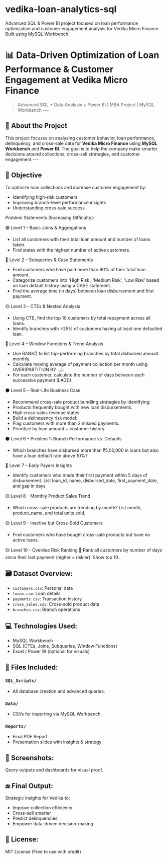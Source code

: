 # vedika-loan-analytics-sql
Advanced SQL &amp; Power BI project focused on loan performance optimization and customer engagement analysis for Vedika Micro Finance. Built using MySQL Workbench.


# 📊 Data-Driven Optimization of Loan Performance & Customer Engagement at Vedika Micro Finance
> Advanced SQL + Data Analysis + Power BI | MBA Project | MySQL Workbench ---

## 🏢 About the Project
This project focuses on analyzing customer behavior, loan performance, delinquency, and cross-sale data for **Vedika Micro Finance** using **MySQL Workbench** and **Power BI**. The goal is to help the company make smarter decisions around collections, cross-sell strategies, and customer engagement.---


## 🎯 Objective

To optimize loan collections and increase customer engagement by:
- Identifying high-risk customers
- Improving branch-level performance insights
- Understanding cross-sale success



 Problem Statements (Increasing Difficulty):
 
🟢 Level 1 – Basic Joins & Aggregations
- List all customers with their total loan amount and number of loans taken.
- Find states with the highest number of active customers.

🔵 Level 2 – Subqueries & Case Statements
- Find customers who have paid more than 80% of their total loan amount.
- Categorize customers into 'High Risk', 'Medium Risk', 'Low Risk' based on loan default history using a CASE statement.
- Find the average time (in days) between loan disbursement and first payment.

🟡 Level 3 – CTEs & Nested Analysis
- Using CTE, find the top 10 customers by total repayment across all loans.
- Identify branches with >25% of customers having at least one defaulted loan.

🔴 Level 4 – Window Functions & Trend Analysis
- Use RANK() to list top-performing branches by total disbursed amount monthly.
- Calculate moving average of payment collection per month using OVER(PARTITION BY ...).
- For each customer, calculate the number of days between each successive payment (LAG()).

⚫ Level 5 – Real-Life Business Case
- Recommend cross-sale product bundling strategies by identifying:
- Products frequently bought with new loan disbursements.
- High cross-sales revenue states.
- Build a delinquency risk model:
- Flag customers with more than 2 missed payments.
- Prioritize by loan amount + customer history.

⚫ Level 6 –  Problem 1: Branch Performance vs. Defaults
-   Which branches have disbursed more than ₹5,00,000 in loans but also have a loan default rate above 10%?

🔴 Level 7 – Early Payers Insights
- Identify customers who made their first payment within 5 days of disbursement. List loan_id, name, disbursed_date, first_payment_date, and gap in days

🟡 Level 8 - Monthly Product Sales Trend
- Which cross-sale products are trending by month? List month, product_name, and total units sold.

🟡 Level 9 - Inactive but Cross-Sold Customers
- Find customers who have bought cross-sale products but have no active loans.

🟡 Level 10 - Overdue Risk Ranking
📌 Rank all customers by number of days since their last payment (higher = riskier). Show top 10.


## 🗃️ Dataset Overview:
- `customers.csv`: Personal data
- `loans.csv`: Loan details
- `payments.csv`: Transaction history
- `cross_sales.csv`: Cross-sold product data
- `branches.csv`: Branch operations

## 💻 Technologies Used:
- MySQL Workbench
- SQL (CTEs, Joins, Subqueries, Window Functions)
- Excel / Power BI (optional for visuals)

## 📁 Files Included:

### `SQL_Scripts/`
- All database creation and advanced queries.

### `Data/`
- CSVs for importing via MySQL Workbench.

### `Reports/`
- Final PDF Report
- Presentation slides with insights & strategy

## 📸 Screenshots:
Query outputs and dashboards for visual proof.


## 🔚 Final Output:
Strategic insights for Vedika to:
- Improve collection efficiency
- Cross-sell smarter
- Predict delinquencies
- Empower data-driven decision-making


## 📄 License:
MIT License (Free to use with credit)




